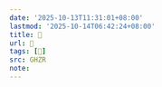 ```yaml
---
date: '2025-10-13T11:31:01+08:00'
lastmod: '2025-10-14T06:42:24+08:00'
title: 󰧼
url: 󰧼
tags: [𥱺]
src: GHZR
note:
---
```

